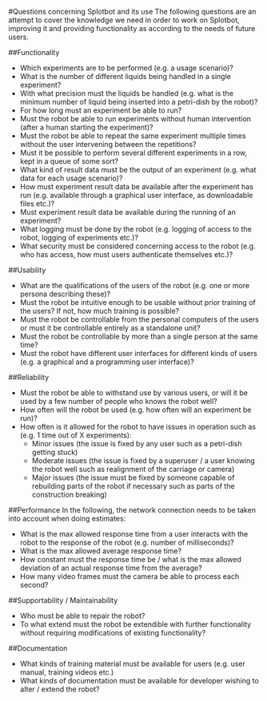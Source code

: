 #Questions concerning Splotbot and its use
The following questions are an attempt to cover the knowledge we need in order
to work on Splotbot, improving it and providing functionality as according to
the needs of future users.

##Functionality
- Which experiments are to be performed (e.g. a usage scenario)?
- What is the number of different liquids being handled in a single experiment?
- With what precision must the liquids be handled (e.g. what is the minimum
  number of liquid being inserted into a petri-dish by the robot)?
- For how long must an experiment be able to run?
- Must the robot be able to run experiments without human intervention (after
  a human starting the experiment)?
- Must the robot be able to repeat the same experiment multiple times without
  the user intervening between the repetitions?
- Must it be possible to perform several different experiments in a row, kept in
  a queue of some sort?
- What kind of result data must be the output of an experiment (e.g. what data
  for each usage scenario)?
- How must experiment result data be available after the experiment has run
  (e.g. available through a graphical user interface, as downloadable files etc.)?
- Must experiment result data be available during the running of an experiment?
- What logging must be done by the robot (e.g. logging of access to the robot,
  logging of experiments etc.)?
- What security must be considered concerning access to the robot (e.g. who has
  access, how must users authenticate themselves etc.)?

##Usability
- What are the qualifications of the users of the robot (e.g. one or more
  persona describing these)?
- Must the robot be intuitive enough to be usable without prior training of the
  users? If not, how much training is possible?
- Must the robot be controllable from the personal computers of the users or
  must it be controllable entirely as a standalone unit?
- Must the robot be controllable by more than a single person at the same time?
- Must the robot have different user interfaces for different kinds of users
  (e.g. a graphical and a programming user interface)?

##Reliability
- Must the robot be able to withstand use by various users, or will it be used by
  a few number of people who knows the robot well?
- How often will the robot be used (e.g. how often will an experiment be run)?
- How often is it allowed for the robot to have issues in operation such as
  (e.g. 1 time out of X experiments):
    - Minor issues (the issue is fixed by any user such as a petri-dish getting
      stuck)
    - Moderate issues (the issue is fixed by a superuser / a user knowing the
      robot well such as realignment of the carriage or camera)
    - Major issues (the issue must be fixed by someone capable of rebuilding
      parts of the robot if necessary such as parts of the construction
      breaking)

##Performance
In the following, the network connection needs to be taken into account when
doing estimates:

- What is the max allowed response time from a user interacts with the robot to
  the response of the robot (e.g. number of milliseconds)?
- What is the max allowed average response time?
- How constant must the response time be / what is the max allowed deviation of
  an actual response time from the average?
- How many video frames must the camera be able to process each second?

##Supportability / Maintainability
- Who must be able to repair the robot?
- To what extend must the robot be extendible with further functionality without
  requiring modifications of existing functionality?

##Documentation
- What kinds of training material must be available for users (e.g. user manual,
  training videos etc.)
- What kinds of documentation must be available for developer wishing to alter /
  extend the robot?
